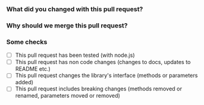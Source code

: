 ### What did you changed with this pull request?
<!--
Describe it here
-->

### Why should we merge this pull request?
<!--
Describe it here
-->

### Some checks
- [ ] This pull request has been tested (with node.js)
- [ ] This pull request has non code changes (changes to docs, updates to README etc.)
- [ ] This pull request changes the library's interface (methods or parameters added)
- [ ] This pull request includes breaking changes (methods removed or renamed, parameters moved or removed)
